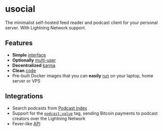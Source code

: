 # usocial

The minimalist self-hosted feed reader and podcast client for your personal server. With Lightning Network support.

## Features

* **Simple** [interface](## "minimalist HN-like design")
* **Optionally** [multi-user](/users)
* **Decentralized** [karma](/karma)
* **Clean** [code](## "Python / Flask / SQLite")
* Pre-built Docker images that you can **easily** [run](/running) on your laptop, home server or VPS

## Integrations

* Search podcasts from [Podcast Index](https://podcastindex.org)
* Support for the [`podcast:value`](https://github.com/Podcastindex-org/podcast-namespace/blob/main/value/value.md) tag, sending Bitcoin payments to podcast creators over the Lightning Network
* Fever-like [API](/api)
